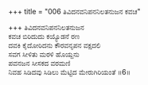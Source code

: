 +++
title = "006 ತಿವಿದನವನಿಪನನಿಲತನುಜನ ಕವಚ"

+++
ತಿವಿದನವನಿಪನನಿಲತನುಜನ  
ಕವಚ ಬಿರಿದುದು ಕಯ್ಯೊಡನೆ ರಣ  
ದವಕಿ ಕೈದೋರಿದನು ಕೌರವನೃಪನ ವಕ್ಷದಲಿ  
ಸವಗ ಸೀಳಿತು ಮರಳಿ ಹೊಯ್ದನು  
ಪವನಜನ ಸೀಸಕದ ವರಮಣಿ  
ನಿವಹ ಸಿಡಿದವು ಸಿಡಿಲು ಮೆಟ್ಟಿದ ಮೇರುಗಿರಿಯಂತೆ     ॥6॥